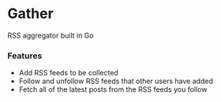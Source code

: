 # Gather

RSS aggregator built in Go

### Features
- Add RSS feeds to be collected
- Follow and unfollow RSS feeds that other users have added
- Fetch all of the latest posts from the RSS feeds you follow
